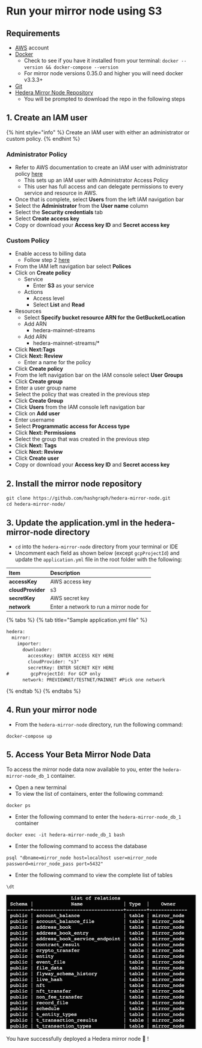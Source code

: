 # Run your mirror node using S3

## Requirements

* [AWS](https://aws.amazon.com/free/?trk=ps_a131L0000085DvcQAE&trkCampaign=acq_paid_search_brand&sc_channel=ps&sc_campaign=acquisition_US&sc_publisher=google&sc_category=core&sc_country=US&sc_geo=NAMER&sc_outcome=acq&sc_detail=aws%20account&sc_content=Account_e&sc_segment=432339156165&sc_medium=ACQ-P|PS-GO|Brand|Desktop|SU|AWS|Core|US|EN|Text&s_kwcid=AL!4422!3!432339156165!e!!g!!aws%20account&ef_id=Cj0KCQjw8IaGBhCHARIsAGIRRYrLfWc3ykRf_hAUeVvf4nNEYvacHwk_w1jAuSj6hQZ8_muh0T5p3acaAkZDEALw_wcB:G:s&s_kwcid=AL!4422!3!432339156165!e!!g!!aws%20account&all-free-tier.sort-by=item.additionalFields.SortRank&all-free-tier.sort-order=asc&awsf.Free%20Tier%20Types=*all&awsf.Free%20Tier%20Categories=*all) account
* [Docker](https://www.docker.com/get-docker)
  * Check to see if you have it installed from your terminal: `docker --version && docker-compose --version`
  * For mirror node versions 0.35.0 and higher you will need docker v3.3.3+
* [Git](https://git-scm.com/book/en/v2/Getting-Started-Installing-Git)
* [Hedera Mirror Node Repository](https://github.com/hashgraph/hedera-mirror-node) 
  * You will be prompted to download the repo in the following steps 

## 1. Create an IAM user

{% hint style="info" %}
Create an IAM user with either an administrator or custom policy.
{% endhint %}

### **Administrator Policy** 

* Refer to AWS documentation to create an IAM user with administrator policy [here ](https://docs.aws.amazon.com/IAM/latest/UserGuide/getting-started_create-admin-group.html%20)
  * This sets up an IAM user with Administrator Access Policy 
  * This user has full access and can delegate permissions to every service and resource in AWS. 
* Once that is complete, select **Users** from the left IAM navigation bar
* Select the **Administrator** from the **User name** column
* Select the **Security credentials** tab
* Select **Create access key**
* Copy or download your **Access key ID** and **Secret access key**  

### **Custom Policy** 

* Enable access to billing data
  * Follow step 2 [here](https://docs.aws.amazon.com/IAM/latest/UserGuide/getting-started_create-admin-group.html)
* From the IAM left navigation bar select **Polices** 
* Click on **Create policy**
  * Service 
    * Enter **S3** as your service
  * Actions
    * Access level 
    * Select **List** and **Read** 
* Resources 
  * Select **Specify bucket resource ARN for the GetBucketLocation** 
  * Add ARN 
    * hedera-mainnet-streams 
  * Add ARN 
    * hedera-mainnet-streams/\* 
* Click **Next:Tags**
* Click **Next: Review** 
  * Enter a name for the policy
* Click **Create policy** 
* From the left navigation bar on the IAM console select **User** **Groups** 
* Click **Create group** 
* Enter a user group name
* Select the policy that was created in the previous step 
* Click **Create Group** 
* Click **Users** from the IAM console left navigation bar 
* Click on **Add user**  
* Enter username 
* Select **Programmatic access for Access type** 
* Click **Next: Permissions** 
* Select the group that was created in the previous step 
* Click **Next: Tags** 
* Click **Next: Review** 
* Click **Create user** 
* Copy or download your **Access key ID** and **Secret access key** 

## 2. Install the mirror node repository

```text
git clone https://github.com/hashgraph/hedera-mirror-node.git
cd hedera-mirror-node/
```

## 3. Update the application.yml in the hedera-mirror-node directory

* `cd` into the `hedera-mirror-node` directory from your terminal or IDE
* Uncomment each field as shown below \(except `gcpProjectId`\) and update the `application.yml` file in the root folder with the following:

| Item | Description |
| :--- | :--- |
| **accessKey** | AWS access key |
| **cloudProvider** | s3 |
| **secretKey** | AWS secret key |
| **network** | Enter a network to run a mirror node for |

{% tabs %}
{% tab title="Sample application.yml file" %}
```text
hedera:
  mirror:
    importer: 
      downloader:
        accessKey: ENTER ACCESS KEY HERE
        cloudProvider: "s3"
        secretKey: ENTER SECRET KEY HERE
#        gcpProjectId: For GCP only
      network: PREVIEWNET/TESTNET/MAINNET #Pick one network
```
{% endtab %}
{% endtabs %}

## 4. Run your mirror node

* From the `hedera-mirror-node` directory, run the following command:

```text
docker-compose up
```

## 5. Access Your Beta Mirror Node Data

To access the mirror node data now available to you, enter the `hedera-mirror-node_db_1` container.

* Open a new terminal
* To view the list of containers, enter the following command:

```text
docker ps
```

* Enter the following command to enter the `hedera-mirror-node_db_1` container

```text
docker exec -it hedera-mirror-node_db_1 bash
```

* Enter the following command to access the database

```text
psql "dbname=mirror_node host=localhost user=mirror_node password=mirror_node_pass port=5432"
```

* Enter the following command to view the complete list of tables

```text
\dt
```

![](../../.gitbook/assets/image.png)

You have successfully deployed a Hedera mirror node 🥳 !

